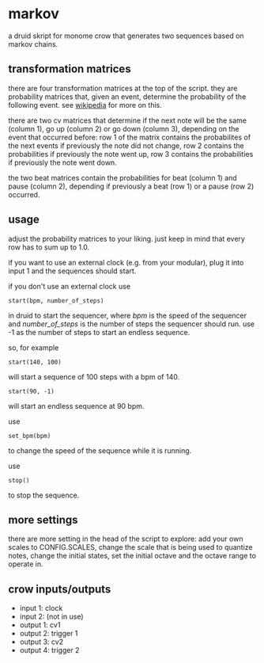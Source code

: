 # markov

a druid skript for monome crow that generates two sequences based on markov chains.


## transformation matrices

there are four transformation matrices at the top of the script. they are probability matrices that, given an event, determine the probability of the following event. see [wikipedia](https://en.wikipedia.org/wiki/Examples_of_Markov_chains) for more on this.

there are two cv matrices that determine if the next note will be the same (column 1), go up (column 2) or go down (column 3), depending on the event that occurred before: row 1 of the matrix contains the probabilites of the next events if previously the note did not change, row 2 contains the probabilities if previously the note went up, row 3 contains the probabilities if previously the note went down.

the two beat matrices contain the probabilities for beat (column 1) and pause (column 2), depending if previously a beat (row 1) or a pause (row 2) occurred.


## usage

adjust the probability matrices to your liking. just keep in mind that every row has to sum up to 1.0.

if you want to use an external clock (e.g. from your modular), plug it into input 1 and the sequences should start.

if you don't use an external clock use

```
start(bpm, number_of_steps)
```

in druid to start the sequencer, where _bpm_ is the speed of the sequencer and _number_of_steps_ is the number of steps the sequencer should run. use -1 as the number of steps to start an endless sequence.

so, for example
```
start(140, 100)
```
will start a sequence of 100 steps with a bpm of 140.

```
start(90, -1)
```

will start an endless sequence at 90 bpm.

use
```
set_bpm(bpm)
```
to change the speed of the sequence while it is running.

use
```
stop()
```

to stop the sequence.


## more settings

there are more setting in the head of the script to explore: add your own scales to CONFIG.SCALES, change the scale that is being used to quantize notes, change the initial states, set the initial octave and the octave range to operate in.


## crow inputs/outputs

* input 1: clock
* input 2: (not in use)
* output 1: cv1
* output 2: trigger 1
* output 3: cv2
* output 4: trigger 2
